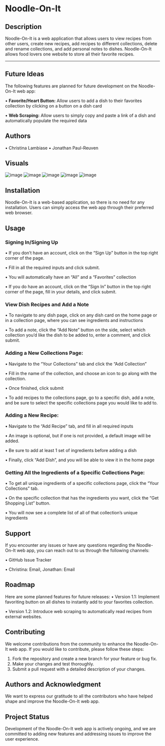 # Noodle-On-It
## Description

Noodle-On-It is a web application that allows users to view recipes from other users, create new recipes, add recipes to different collections, delete and rename collections, and add personal notes to dishes. Noodle-On-It allows food lovers one website to store all their favorite recipes.

---

## Future Ideas
The following features are planned for future development on the Noodle-On-It web app:

•	**Favorite/Heart Button:** Allow users to add a dish to their favorites collection by clicking on a button on a dish card

•	**Web Scraping:** Allow users to simply copy and paste a link of a dish and automatically populate the required data

## Authors
•	Christina Lambiase
•	Jonathan Paul-Reuven

## Visuals
![image](https://github.com/clambiase08/Noodle-On-It/assets/74999391/d2a7663f-4648-442a-a4f4-23467d72ccc6)
![image](https://github.com/clambiase08/Noodle-On-It/assets/74999391/43e5294d-5e54-4b49-9517-59b167e6035f)
![image](https://github.com/clambiase08/Noodle-On-It/assets/74999391/d281f137-156d-4f89-9acb-42069966882e)
![image](https://github.com/clambiase08/Noodle-On-It/assets/74999391/4f4d5f69-638d-4f20-93b7-d31e6668e3b5)
![image](https://github.com/clambiase08/Noodle-On-It/assets/74999391/7006f39a-a070-423d-9849-68df2e739fe0)

## Installation
Noodle-On-It is a web-based application, so there is no need for any installation. Users can simply access the web app through their preferred web browser.

## Usage
### Signing In/Signing Up
•	If you don’t have an account, click on the “Sign Up” button in the top right corner of the page.

•	Fill in all the required inputs and click submit.

•	You will automatically have an “All” and a “Favorites” collection

•	If you do have an account, click on the “Sign In” button in the top right corner of the page, fill in your details, and click submit.

### View Dish Recipes and Add a Note
•	To navigate to any dish page, click on any dish card on the home page or in a collection page, where you can see ingredients and instructions

•	To add a note, click the “Add Note” button on the side, select which collection you’d like the dish to be added to, enter a comment, and click submit.

### Adding a New Collections Page:
•	Navigate to the “Your Collections” tab and click the “Add Collection”

•	Fill in the name of the collection, and choose an icon to go along with the collection.

•	Once finished, click submit

•	To add recipes to the collections page, go to a specific dish, add a note, and be sure to select the specific collections page you would like to add to. 

### Adding a New Recipe:
•	Navigate to the “Add Recipe” tab, and fill in all required inputs

•	An image is optional, but if one is not provided, a default image will be added.

•	Be sure to add at least 1 set of ingredients before adding a dish

•	Finally, click “Add Dish”, and you will be able to view it in the home page

### Getting All the Ingredients of a Specific Collections Page:
•	To get all unique ingredients of a specific collections page, click the “Your Collections” tab.

•	On the specific collection that has the ingredients you want, click the “Get Shopping List” button.

•	You will now see a complete list of all of that  collection’s unique ingredients 

## Support
If you encounter any issues or have any questions regarding the Noodle-On-It web app, you can reach out to us through the following channels:

•	GitHub Issue Tracker

•	Christina: Email, Jonathan: Email

## Roadmap
Here are some planned features for future releases:
•	Version 1.1: Implement favoriting button on all dishes to instantly add to your favorites collection.

•	Version 1.2: Introduce web scraping to automatically read recipes from external websites.

## Contributing
We welcome contributions from the community to enhance the Noodle-On-It web app. If you would like to contribute, please follow these steps:
1.	Fork the repository and create a new branch for your feature or bug fix.
2.	Make your changes and test thoroughly.
3.	Submit a pull request with a detailed description of your changes.

## Authors and Acknowledgment
We want to express our gratitude to all the contributors who have helped shape and improve the Noodle-On-It web app.

## Project Status
Development of the Noodle-On-It web app is actively ongoing, and we are committed to adding new features and addressing issues to improve the user experience.
